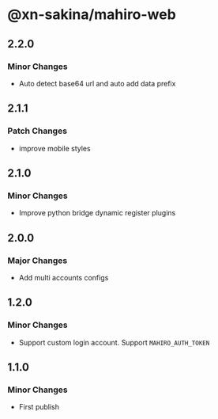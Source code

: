 # @xn-sakina/mahiro-web

## 2.2.0

### Minor Changes

- Auto detect base64 url and auto add data prefix

## 2.1.1

### Patch Changes

- improve mobile styles

## 2.1.0

### Minor Changes

- Improve python bridge dynamic register plugins

## 2.0.0

### Major Changes

- Add multi accounts configs

## 1.2.0

### Minor Changes

- Support custom login account. Support `MAHIRO_AUTH_TOKEN`

## 1.1.0

### Minor Changes

- First publish
